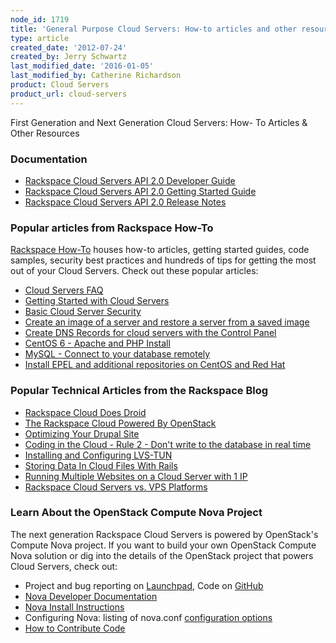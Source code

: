 ```yaml
---
node_id: 1719
title: 'General Purpose Cloud Servers: How-to articles and other resources'
type: article
created_date: '2012-07-24'
created_by: Jerry Schwartz
last_modified_date: '2016-01-05'
last_modified_by: Catherine Richardson
product: Cloud Servers
product_url: cloud-servers
---
```


First Generation and Next Generation Cloud Servers: How- To Articles & Other Resources

### Documentation

-  [Rackspace Cloud Servers API 2.0 Developer Guide](https://developer.rackspace.com/docs/cloud-servers/v2/developer-guide/)
-  [Rackspace Cloud Servers API 2.0 Getting Started Guide](https://developer.rackspace.com/docs/cloud-servers/v2/developer-guide/#getting-started)
-  [Rackspace Cloud Servers API 2.0 Release Notes](https://developer.rackspace.com/docs/cloud-servers/v2/developer-guide/#document-release-notes)

### Popular articles from Rackspace How-To

[Rackspace How-To](/how-to/) houses how-to articles, getting started guides, code samples, security
best practices and hundreds of tips for getting the most out of your
Cloud Servers. Check out these popular
articles:

-  [Cloud Servers FAQ](/how-to/product-faq/cloud-servers)
-  [Getting Started with Cloud Servers](/how-to/getting-started-with-cloud-servers)
-  [Basic Cloud Server Security](/how-to/basic-cloud-server-security)
-  [Create an image of a server and restore a server from a saved image](/how-to/create-an-image-of-a-server-and-restore-a-server-from-a-saved-image)
-  [Create DNS Records for cloud servers with the Control Panel](/how-to/create-dns-records-for-cloud-servers-with-the-control-panel)
-  [CentOS 6 - Apache and PHP Install](/how-to/centos-6-apache-and-php-install)
-  [MySQL - Connect to your database remotely](/how-to/mysql-connect-to-your-database-remotely)
-  [Install EPEL and additional repositories on CentOS and Red Hat](/how-to/install-epel-and-additional-repositories-on-centos-and-red-hat)

### Popular Technical Articles from the Rackspace Blog

-  [Rackspace Cloud Does Droid](http://www.rackspace.com/blog/rackspace-cloud-does-droid/)
-  [The Rackspace Cloud Powered By OpenStack](http://www.rackspace.com/blog/next-generation-rackspace-cloud-servers/)
-  [Optimizing Your Drupal Site](http://www.rackspace.com/blog/optimizing-your-drupal-site/)
-  [Coding in the Cloud - Rule 2 - Don't write to the database in real time](http://www.rackspace.com/blog/coding-in-the-cloud-rule-2-dont-write-to-the-database-in-real-time/)
-  [Installing and Configuring LVS-TUN](http://www.rackspace.com/blog/installing-and-configuring-lvs-tun/)
-  [Storing Data In Cloud Files With Rails](http://www.rackspace.com/blog/storing-data-in-cloud-files-with-rails/)
-  [Running Multiple Websites on a Cloud Server with 1 IP](http://www.rackspace.com/blog/running-multiple-websites-on-a-cloud-server-with-1-ip/)
-  [Rackspace Cloud Servers vs. VPS Platforms](http://www.rackspace.com/blog/rackspace-cloud-servers-vs-vps-platforms/)

### Learn About the OpenStack Compute Nova Project

The next generation Rackspace Cloud Servers is powered
by OpenStack's Compute Nova project. If you want to build
your own OpenStack Compute Nova solution or dig into the details of the
OpenStack project that powers Cloud Servers, check out:

-   Project and bug reporting on [Launchpad](https://launchpad.net/nova), Code on [GitHub](https://github.com/openstack/nova)
-   [Nova Developer Documentation](http://nova.openstack.org/)
-   [Nova Install Instructions](http://wiki.openstack.org/InstallInstructions/Nova)
-   Configuring Nova: listing of nova.conf [configuration options](http://wiki.openstack.org/NovaConfigOptions)
-   [How to Contribute Code](http://wiki.openstack.org/HowToContribute)
